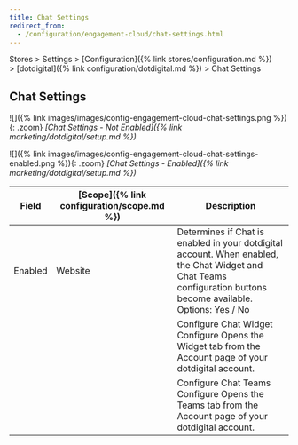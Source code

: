 ```yaml
---
title: Chat Settings
redirect_from:
  - /configuration/engagement-cloud/chat-settings.html
---
```


Stores > Settings > [Configuration]({% link stores/configuration.md %}) > [dotdigital]({% link configuration/dotdigital.md %}) > Chat Settings

## Chat Settings

![]({% link images/images/config-engagement-cloud-chat-settings.png %}){: .zoom}
_[Chat Settings - Not Enabled]({% link marketing/dotdigital/setup.md %})_

![]({% link images/images/config-engagement-cloud-chat-settings-enabled.png %}){: .zoom}
_[Chat Settings - Enabled]({% link marketing/dotdigital/setup.md %})_

|Field|[Scope]({% link configuration/scope.md %})|Description|
|--- |--- |--- |
|Enabled|Website|Determines if Chat is enabled in your dotdigital account. When enabled, the Chat Widget and Chat Teams configuration buttons become available. Options: Yes / No|
|||Configure Chat Widget<br /><span class="btn">Configure</span> Opens the Widget tab from the Account page of your dotdigital account.|
|||Configure Chat Teams<br /><span class="btn">Configure</span> Opens the Teams tab from the Account page of your dotdigital account.|

